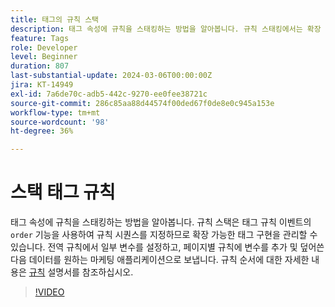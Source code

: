 ```yaml
---
title: 태그의 규칙 스택
description: 태그 속성에 규칙을 스태킹하는 방법을 알아봅니다. 규칙 스태킹에서는 확장 가능한 태그 구현을 관리할 수 있도록 태그 규칙 이벤트의 순서 기능을 사용하여 규칙 시퀀스를 지정합니다.
feature: Tags
role: Developer
level: Beginner
duration: 807
last-substantial-update: 2024-03-06T00:00:00Z
jira: KT-14949
exl-id: 7a6de70c-adb5-442c-9270-ee0fee38721c
source-git-commit: 286c85aa88d44574f00ded67f0de8e0c945a153e
workflow-type: tm+mt
source-wordcount: '98'
ht-degree: 36%

---
```


# 스택 태그 규칙

태그 속성에 규칙을 스태킹하는 방법을 알아봅니다. 규칙 스택은 태그 규칙 이벤트의 `order` 기능을 사용하여 규칙 시퀀스를 지정하므로 확장 가능한 태그 구현을 관리할 수 있습니다. 전역 규칙에서 일부 변수를 설정하고, 페이지별 규칙에 변수를 추가 및 덮어쓴 다음 데이터를 원하는 마케팅 애플리케이션으로 보냅니다. 규칙 순서에 대한 자세한 내용은 [규칙](https://experienceleague.adobe.com/docs/experience-platform/tags/ui/rules.html#rule-ordering) 설명서를 참조하십시오.

>[!VIDEO](https://video.tv.adobe.com/v/3427710/?learn=on&enablevpops)
